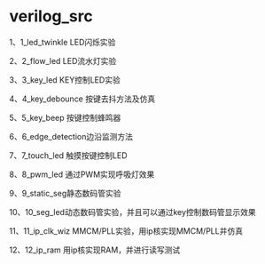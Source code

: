 # verilog_src


1、1_led_twinkle LED闪烁实验

2、2_flow_led LED流水灯实验

3、3_key_led KEY控制LED实验

4、4_key_debounce 按键去抖方法及仿真

5、5_key_beep 按键控制蜂鸣器

6、6_edge_detection边沿监测方法

7、7_touch_led 触摸按键控制LED

8、8_pwm_led 通过PWM实现呼吸灯效果

9、9_static_seg静态数码管实验

10、10_seg_led动态数码管实验，并且可以通过key控制数码管显示效果

11、11_ip_clk_wiz MMCM/PLL实验，用ip核实现MMCM/PLL并仿真

12、12_ip_ram 用ip核实现RAM，并进行读写测试